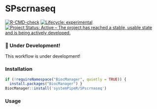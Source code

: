 # SPscrnaseq

<!-- badges: start -->
[![R-CMD-check](https://github.com/systemPipeR/SPscrnaseq/actions/workflows/R_CMD.yml/badge.svg)](https://github.com/systemPipeR/SPscrnaseq/actions/workflows/R_CMD.yml)
[![Lifecycle: experimental](https://img.shields.io/badge/lifecycle-experimental-orange.svg)](https://www.tidyverse.org/lifecycle/#experimental)
[![Project Status: Active – The project has reached a stable, usable state and is being actively developed.](https://www.repostatus.org/badges/latest/active.svg)](https://www.repostatus.org/#active)
<!-- badges: end -->

### :construction: Under Development!

This workflow is under development!

### Installation
```r
if (!requireNamespace("BiocManager", quietly = TRUE)) {
  install.packages("BiocManager") }
BiocManager::install('systemPipeR/SPscrnaseq')
```

### Usage

